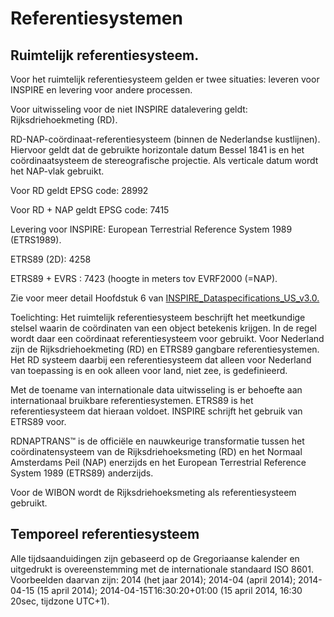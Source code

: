Referentiesystemen
==================

Ruimtelijk referentiesysteem.
-----------------------------

Voor het ruimtelijk referentiesysteem gelden er twee situaties: leveren voor
INSPIRE en levering voor andere processen.

Voor uitwisseling voor de niet INSPIRE datalevering geldt: Rijksdriehoekmeting
(RD).

RD-NAP-coördinaat-referentiesysteem (binnen de Nederlandse kustlijnen). Hiervoor
geldt dat de gebruikte horizontale datum Bessel 1841 is en het coördinaatsysteem
de stereografische projectie. Als verticale datum wordt het NAP-vlak gebruikt.

Voor RD geldt EPSG code: 28992

Voor RD + NAP geldt EPSG code: 7415

Levering voor INSPIRE: European Terrestrial Reference System 1989 (ETRS1989).

ETRS89 (2D): 4258

ETRS89 + EVRS : 7423 (hoogte in meters tov EVRF2000 (=NAP).

Zie voor meer detail Hoofdstuk 6 van [INSPIRE_Dataspecifications_US_v3.0.](https://inspire.ec.europa.eu/id/document/tg/us)

Toelichting:
Het ruimtelijk referentiesysteem beschrijft het meetkundige stelsel waarin de
coördinaten van een object betekenis krijgen. In de regel wordt daar een
coördinaat referentiesysteem voor gebruikt. Voor Nederland zijn de
Rijksdriehoekmeting (RD) en ETRS89 gangbare referentiesystemen. Het RD systeem
daarbij een referentiesysteem dat alleen voor Nederland van toepassing is en ook
alleen voor land, niet zee, is gedefinieerd.

Met de toename van internationale data uitwisseling is er behoefte aan
internationaal bruikbare referentiesystemen. ETRS89 is het referentiesysteem dat
hieraan voldoet. INSPIRE schrijft het gebruik van ETRS89 voor.

RDNAPTRANS™ is de officiële en nauwkeurige transformatie tussen het
coördinatensysteem van de Rijksdriehoeksmeting (RD) en het Normaal Amsterdams
Peil (NAP) enerzijds en het European Terrestrial Reference System 1989 (ETRS89)
anderzijds.

Voor de WIBON wordt de Rijksdriehoeksmeting als referentiesysteem gebruikt.

Temporeel referentiesysteem
---------------------------

Alle tijdsaanduidingen zijn gebaseerd op de Gregoriaanse kalender en uitgedrukt
is overeenstemming met de internationale standaard ISO 8601. Voorbeelden daarvan
zijn:
2014 (het jaar 2014); 2014-04 (april 2014); 2014-04-15 (15 april 2014);
2014-04-15T16:30:20+01:00 (15 april 2014, 16:30 20sec, tijdzone UTC+1).
